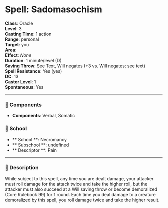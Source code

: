 
# Spell: Sadomasochism
**Class**: Oracle  
**Level**: 3  
**Casting Time**: 1 action  
**Range**: personal  
**Target**: you  
**Area**:   
**Effect**: _None_  
**Duration**: 1 minute/level (D)  
**Saving Throw**: See Text, Will negates (+3 vs. Will negates; see text)  
**Spell Resistance**: Yes (yes)  
**DC**: 13  
**Caster Level**: 1  
**Spontaneous**: Yes

---

### 🔮 Components
- **Components**: Verbal, Somatic

### 🏫 School
- ** School **: Necromancy
- ** Subschool **: undefined
- ** Descriptor **: Pain
---

### 📜 Description
While subject to this spell, any time you are dealt damage, your attacker must roll damage for the attack twice and take the higher roll, but the attacker must also succeed at a Will saving throw or become demoralized (Core Rulebook 99) for 1 round. Each time you deal damage to a creature demoralized by this spell, you roll damage twice and take the higher result.
